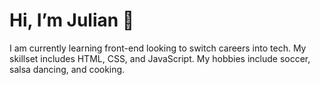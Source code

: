 # Hi, I’m Julian 👋

I am currently learning front-end looking to switch careers into tech. My skillset includes HTML, CSS, and JavaScript. My hobbies include soccer, salsa dancing, and cooking.

<!---
julianchso/julianchso is a ✨ special ✨ repository because its `README.md` (this file) appears on your GitHub profile.
You can click the Preview link to take a look at your changes.
--->
